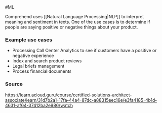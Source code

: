 #ML

Comprehend uses [[Natural Language Processing|NLP]] to interpret meaning and sentiment in texts. One of the use cases is to determine if people are saying positive or negative things about your product.

### Example use cases
* Processing Call Center Analytics to see if customers have a positive or negative experience
* Index and search product reviews
* Legal briefs management
* Process financial documents

### Source
https://learn.acloud.guru/course/certified-solutions-architect-associate/learn/31d7b2a1-17fa-44a4-87dc-a88315eec16e/e3fa4185-4b1d-4631-af64-37412ba2e986/watch